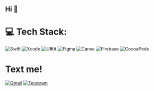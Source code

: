 ## Hi 👋

# 💻 Tech Stack:
![Swift](https://img.shields.io/badge/swift-%23F05138.svg?style=flat&logo=Swift&logoColor=white) ![Xcode](https://img.shields.io/badge/Xcode-%23F05138.svg?style=flat&logo=xcode&logoColor=white) ![UIKit](https://img.shields.io/badge/UIKit-%23F05138.svg?style=flat&logo=apple&logoColor=white) ![Figma](https://img.shields.io/badge/Figma-%23F24E1E.svg?style=flat&logo=figma&logoColor=white) ![Canva](https://img.shields.io/badge/Canva-%2300C4CC.svg?style=flat&logo=Canva&logoColor=white) ![Firebase](https://img.shields.io/badge/Firebase-%23FFCA28.svg?style=flat&logo=firebase&logoColor=white) ![CocoaPods](https://img.shields.io/badge/CocoaPods-%23FA2A00.svg?style=flat&logo=cocoapods&logoColor=white)

# Text me!
[![Gmail](https://img.shields.io/badge/-Gmail-red?style=flat&logo=gmail&logoColor=white)](mailto:pushromann@gmail.com)
[![Telegram](https://img.shields.io/badge/-Telegram-blue?style=flat&logo=telegram)](https://t.me/pushroman)
